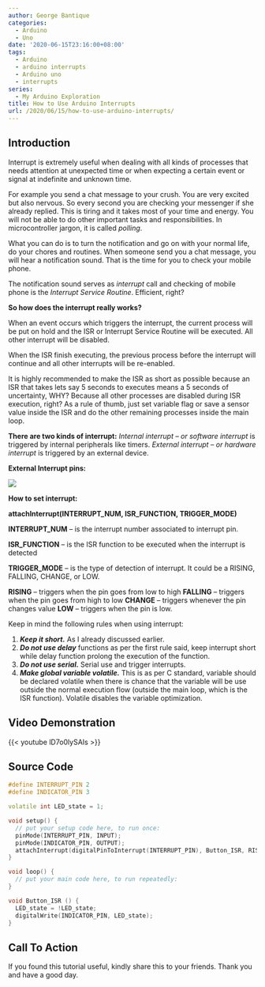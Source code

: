 ```yaml
---
author: George Bantique
categories:
  - Arduino
  - Uno
date: '2020-06-15T23:16:00+08:00'
tags:
  - Arduino
  - arduino interrupts
  - Arduino uno
  - interrupts
series:
  - My Arduino Exploration
title: How to Use Arduino Interrupts
url: /2020/06/15/how-to-use-arduino-interrupts/
---
```


## **Introduction**

Interrupt is extremely useful when dealing with all kinds of processes that needs attention at unexpected time or when expecting a certain event or signal at indefinite and unknown time.

For example you send a chat message to your crush. You are very excited but also nervous. So every second you are checking your messenger if she already replied. This is tiring and it takes most of your time and energy. You will not be able to do other important tasks and responsibilities. In microcontroller jargon, it is called *polling*.

What you can do is to turn the notification and go on with your normal life, do your chores and routines. When someone send you a chat message, you will hear a notification sound. That is the time for you to check your mobile phone.

The notification sound serves as *interrupt* call and checking of mobile phone is the *Interrupt Service Routine*. Efficient, right?

**So how does the interrupt really works?**

When an event occurs which triggers the interrupt, the current process will be put on hold and the ISR or Interrupt Service Routine will be executed. All other interrupt will be disabled.

When the ISR finish executing, the previous process before the interrupt will continue and all other interrupts will be re-enabled.

It is highly recommended to make the ISR as short as possible because an ISR that takes lets say 5 seconds to executes means a 5 seconds of uncertainty, WHY? Because all other processes are disabled during ISR execution, right? As a rule of thumb, just set variable flag or save a sensor value inside the ISR and do the other remaining processes inside the main loop.

**There are two kinds of interrupt:**
*Internal interrupt – or software interrupt* is triggered by internal peripherals like timers.
*External interrupt – or hardware interrupt* is triggered by an external device.

**External Interrupt pins:**  
  
![](/images/Arduino%2BInterrupt%2BPins.png)

**How to set interrupt:**

**attachInterrupt(INTERRUPT\_NUM, ISR\_FUNCTION, TRIGGER\_MODE)**

**INTERRUPT\_NUM** – is the interrupt number associated to interrupt pin.

**ISR\_FUNCTION** – is the ISR function to be executed when the interrupt is detected

**TRIGGER\_MODE** – is the type of detection of interrupt. It could be a RISING, FALLING, CHANGE, or LOW.

**RISING** – triggers when the pin goes from low to high
**FALLING** – triggers when the pin goes from high to low
**CHANGE** – triggers whenever the pin changes value
**LOW** – triggers when the pin is low.

Keep in mind the following rules when using interrupt:
1. ***Keep it short.*** As I already discussed earlier.
2. ***Do not use delay*** functions as per the first rule said, keep interrupt short while delay function prolong the execution of the function.
3. ***Do not use serial.*** Serial use and trigger interrupts.
4. ***Make global variable volatile.*** This is as per C standard, variable should be declared volatile when there is chance that the variable will be use outside the normal execution flow (outside the main loop, which is the ISR function). Volatile disables the variable optimization.

## **Video Demonstration**

{{< youtube lD7o0lySAIs >}}

## **Source Code**

```cpp { lineNos="true" wrap="true" }
#define INTERRUPT_PIN 2
#define INDICATOR_PIN 3

volatile int LED_state = 1;

void setup() {
  // put your setup code here, to run once:
  pinMode(INTERRUPT_PIN, INPUT);
  pinMode(INDICATOR_PIN, OUTPUT);
  attachInterrupt(digitalPinToInterrupt(INTERRUPT_PIN), Button_ISR, RISING);
}

void loop() {
  // put your main code here, to run repeatedly:
}

void Button_ISR () {
  LED_state = !LED_state;
  digitalWrite(INDICATOR_PIN, LED_state);
}
```

## **Call To Action**

If you found this tutorial useful, kindly share this to your friends.
Thank you and have a good day.

